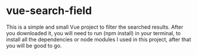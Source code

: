 # vue-search-field

This is a simple and small Vue project to filter the searched results. After you downloaded it, you will need to run (npm install) in your terminal, to install all the dependencies or node modules I used in this project, after that you will be good to go.
